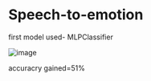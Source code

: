 # Speech-to-emotion
first model used- MLPClassifier

![image](https://user-images.githubusercontent.com/92429666/207957095-c3f6867a-d962-43e9-aac8-ae623c8bbcb5.png)

accuracry gained=51%
